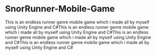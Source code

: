 # SnorRunner-Mobile-Game
 This is an endless runner genre mobile game which i made all by myself using Unity Engine and C#This is an endless runner genre mobile game which i made all by myself using Unity Engine and C#This is an endless runner genre mobile game which i made all by myself using Unity Engine and C#This is an endless runner genre mobile game which i made all by myself using Unity Engine and C#
